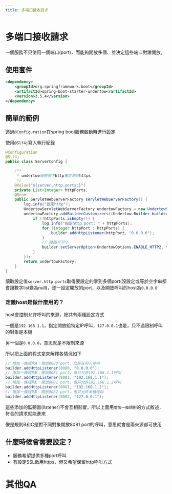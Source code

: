 ```yaml
---
title: 多端口接收請求
---
```

<!--關鍵字: spring boot, undertow, port設定-->

# 多端口接收請求

一個服務不只使用一個端口(port)，而能夠開放多個、並決定這些端口對誰開放。

## 使用套件

```xml
<dependency>
    <groupId>org.springframework.boot</groupId>
    <artifactId>spring-boot-starter-undertow</artifactId>
    <version>3.5.4</version>
</dependency>
```

## 簡單的範例

透過`@Configuration`在spring boot服務啟動時進行設定

使用`@Slf4j`寫入執行紀錄

```java
@Configuration
@Slf4j
public class ServerConfig {

    /**
     * undertow服務器下http重定向到https
     */
    @Value("${server.http.ports:}")
    private List<Integer> httpPorts;
    @Bean
    public ServletWebServerFactory servletWebServerFactory() {
        log.info("設定http");
        UndertowServletWebServerFactory undertowFactory = new UndertowServletWebServerFactory();
        undertowFactory.addBuilderCustomizers((Undertow.Builder builder) -> {
            if (!httpPorts.isEmpty()) {
                log.info("指定http port: " + httpPorts);
                for (Integer httpPort : httpPorts) {
                    builder.addHttpListener(httpPort, "0.0.0.0");
                }
                // 開啓HTTP2
                builder.setServerOption(UndertowOptions.ENABLE_HTTP2, true);
            }
        });
        return undertowFactory;
    }
}
```

讀取設定值`server.http.ports`取得要設定的零到多個port(沒設定或等於空字串都會讓數字list變為null)，逐一設定開放的port，以及開放呼叫的host為`0.0.0.0`

### 定義host是做什麼用的？

host會控制允許呼叫的來源，總共有兩種設定方式

一個是`192.168.1.1`，指定開放給特定IP呼叫，`127.0.0.1`也是，只不過限制呼叫的對象是本機

另一個是`0.0.0.0`，意思就是不限制來源

所以把上面的程式拿來解釋各情況如下
```java
// 增加一條規則A：開放8080 port，允許任何人呼叫
builder.addHttpListener(8080, "0.0.0.0");
// 增加一條規則B：開放8081 port，但只允許192.168.1.1呼叫
builder.addHttpListener(8081, "192.168.1.1");
// 增加一條規則C：開放8081 port，但只允許192.168.1.2呼叫
builder.addHttpListener(8081, "192.168.1.2");
// 增加一條規則D：開放8082 port，但只允許本機呼叫
builder.addHttpListener(8082, "127.0.0.1");
```

這些添加的監聽器(listener)不會互相影響，所以上面用`增加一條規則`的方式敘述，符合的請求就能進來

像是規則B和C是對不同對象開放8081 port的呼叫，意思就會是兩來源都可使用

## 什麼時候會需要設定？

* 服務希望提供多種port呼叫
* 有設定SSL啟用https，但又希望保留http呼叫方式

# 其他QA

<!--Finish-->